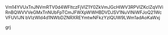 Vm14YVUxTnJNVmRTV0d4WFltczFjVlZ1Y0ZkVmJGcHlWV3RPVlZKclZqVlVi
RnBQWVVVeGMxTnNUbFpTCmJFWXpWWHBDVDJSV1NuVlNiWFJoQ21WcVFUVlJN
bVIzWld4d1NWbDZNRXREYmtwNFkzYzlQUW9LWm1adAoKaWxj

grj